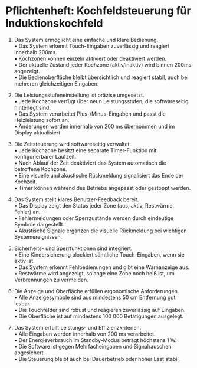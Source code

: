 # Pflichtenheft: Kochfeldsteuerung für Induktionskochfeld

1. Das System ermöglicht eine einfache und klare Bedienung.  
   • Das System erkennt Touch-Eingaben zuverlässig und reagiert innerhalb 200ms.  
   • Kochzonen können einzeln aktiviert oder deaktiviert werden.  
   • Der aktuelle Zustand jeder Kochzone (aktiv/inaktiv) wird binnen 200ms angezeigt.  
   • Die Bedienoberfläche bleibt übersichtlich und reagiert stabil, auch bei mehreren gleichzeitigen Eingaben.

2. Die Leistungsstufeneinstellung ist präzise umgesetzt.  
   • Jede Kochzone verfügt über neun Leistungsstufen, die softwareseitig hinterlegt sind.  
   • Das System verarbeitet Plus-/Minus-Eingaben und passt die Heizleistung sofort an.  
   • Änderungen werden innerhalb von 200 ms übernommen und im Display aktualisiert.  

3. Die Zeitsteuerung wird softwareseitig verwaltet.  
   • Jede Kochzone besitzt eine separate Timer-Funktion mit konfigurierbarer Laufzeit.  
   • Nach Ablauf der Zeit deaktiviert das System automatisch die betroffene Kochzone.  
   • Eine visuelle und akustische Rückmeldung signalisiert das Ende der Kochzeit.  
   • Timer können während des Betriebs angepasst oder gestoppt werden.  

4. Das System stellt klares Benutzer-Feedback bereit.  
   • Das Display zeigt den Status jeder Zone (aus, aktiv, Restwärme, Fehler) an.  
   • Fehlermeldungen oder Sperrzustände werden durch eindeutige Symbole dargestellt.  
   • Akustische Signale ergänzen die visuelle Rückmeldung bei wichtigen Systemereignissen.  

5. Sicherheits- und Sperrfunktionen sind integriert.  
   • Eine Kindersicherung blockiert sämtliche Touch-Eingaben, wenn sie aktiv ist.  
   • Das System erkennt Fehlbedienungen und gibt eine Warnanzeige aus.  
   • Restwärme wird angezeigt, solange eine Zone noch heiß ist, um Verbrennungen zu vermeiden.  

6. Die Anzeige und Oberfläche erfüllen ergonomische Anforderungen.  
   • Alle Anzeigesymbole sind aus mindestens 50 cm Entfernung gut lesbar.  
   • Die Touchfelder sind robust und reagieren zuverlässig auf Eingaben.  
   • Die Oberfläche ist auf mindestens 100 000 Betätigungen ausgelegt.  

7. Das System erfüllt Leistungs- und Effizienzkriterien.  
   • Alle Eingaben werden innerhalb von 200 ms verarbeitet.  
   • Der Energieverbrauch im Standby-Modus beträgt höchstens 1 W.  
   • Die Software ist gegen Mehrfacheingaben und Signalrauschen abgesichert.  
   • Die Steuerung bleibt auch bei Dauerbetrieb oder hoher Last stabil.
